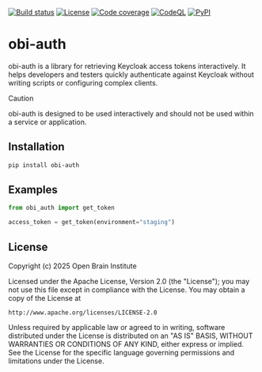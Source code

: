 [![Build status][build_status_badge]][build_status_target]
[![License][license_badge]][license_target]
[![Code coverage][coverage_badge]][coverage_target]
[![CodeQL][codeql_badge]][codeql_target]
[![PyPI][pypi_badge]][pypi_target]

# obi-auth

obi-auth is a library for retrieving Keycloak access tokens interactively. It helps developers and testers quickly authenticate against Keycloak without writing scripts or configuring complex clients.

> [!CAUTION]
> obi-auth is designed to be used interactively and should not be used within a service or application.

## Installation

```sh
pip install obi-auth
```

## Examples

```python
from obi_auth import get_token

access_token = get_token(environment="staging")
```

## License

Copyright (c) 2025 Open Brain Institute

Licensed under the Apache License, Version 2.0 (the "License");
you may not use this file except in compliance with the License.
You may obtain a copy of the License at

    http://www.apache.org/licenses/LICENSE-2.0

Unless required by applicable law or agreed to in writing, software
distributed under the License is distributed on an "AS IS" BASIS,
WITHOUT WARRANTIES OR CONDITIONS OF ANY KIND, either express or implied.
See the License for the specific language governing permissions and
limitations under the License.

[build_status_badge]: https://github.com/openbraininstitute/obi-auth/actions/workflows/tox.yml/badge.svg
[build_status_target]: https://github.com/openbraininstitute/obi-auth/actions
[license_badge]: https://img.shields.io/pypi/l/obi-auth
[license_target]: https://github.com/openbraininstitute/obi-auth/blob/main/LICENSE.txt
[coverage_badge]: https://codecov.io/github/openbraininstitute/obi-auth/coverage.svg?branch=main
[coverage_target]: https://codecov.io/github/openbraininstitute/obi-auth?branch=main
[codeql_badge]: https://github.com/openbraininstitute/obi-auth/actions/workflows/github-code-scanning/codeql/badge.svg
[codeql_target]: https://github.com/openbraininstitute/obi-auth/actions/workflows/github-code-scanning/codeql
[pypi_badge]: https://github.com/openbraininstitute/obi-auth/actions/workflows/sdist.yml/badge.svg
[pypi_target]: https://pypi.org/project/obi-auth/


